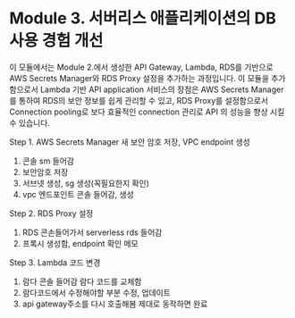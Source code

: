 # Module 3. 서버리스 애플리케이션의 DB 사용 경험 개선

이 모듈에서는 Module 2.에서 생성한 API Gateway, Lambda, RDS를 기반으로 AWS Secrets Manager와 RDS Proxy 설정을 추가하는 과정입니다. 이 모듈을 추가함으로서 Lambda 기반 API application 서비스의 장점은 AWS Secrets Manager를 통하여 RDS의 보안 정보를 쉽게 관리할 수 있고, RDS Proxy를 설정함으로서 Connection pooling로 보다 효율적인 connection 관리로 API 의 성능을 향상 시킬 수 있습니다.

Step 1. AWS Secrets Manager 새 보안 암호 저장, VPC endpoint 생성

1. 콘솔 sm 들어감
2. 보안암호 저장
3. 서브넷 생성, sg 생성(꼭필요한지 확인)
4. vpc 엔드포인트 콘솔 들어감, 생성

Step 2. RDS Proxy 설정

1. RDS 콘손들어가서 serverless rds 들어감
2. 프록시 생성함, endpoint 확인 메모

Step 3. Lambda 코드 변경

1. 람다 콘솔 들어감 람다 코드를 교체함
2. 람다코드에서 수정해야할 부분 수정, 업데이트
3. api gateway주소를 다시 호출해봄 제대로 동작하면 완료